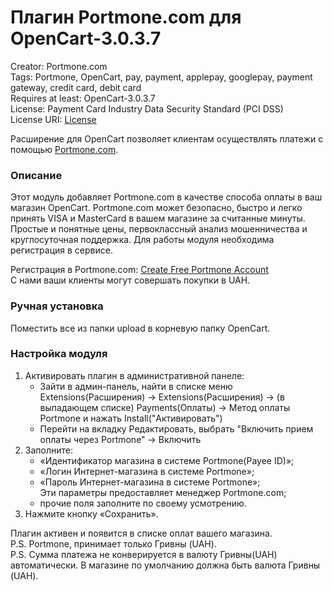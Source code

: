 # Плагин Portmone.com для OpenCart-3.0.3.7

Creator: Portmone.com   
Tags: Portmone, OpenСart, pay, payment, applepay, googlepay, payment gateway, credit card, debit card    
Requires at least: OpenCart-3.0.3.7    
License: Payment Card Industry Data Security Standard (PCI DSS)    
License URI: [License](https://www.portmone.com.ua/r3/uk/security/)

Расширение для OpenСart позволяет клиентам осуществлять платежи с помощью [Portmone.com](https://www.portmone.com.ua/ru).

### Описание
Этот модуль добавляет Portmone.com в качестве способа оплаты в ваш магазин OpenСart.
Portmone.com может безопасно, быстро и легко принять VISA и MasterCard в вашем магазине за считанные минуты.
Простые и понятные цены, первоклассный анализ мошенничества и круглосуточная поддержка.
Для работы модуля необходима регистрация в сервисе.

Регистрация в Portmone.com: [Create Free Portmone Account](https://business.portmone.com.ua/signup)    
С нами ваши клиенты могут совершать покупки в UAH.

### Ручная установка
Поместить все из папки upload в корневую папку OpenCart.

### Настройка модуля
1. Активировать плагин в административной панеле:    
    - Зайти в админ-панель, найти в списке меню  Extensions(Расширения) -> Extensions(Расширения) -> (в выпадающем списке) Payments(Оплаты) -> Метод оплаты Portmone и нажать Install("Активировать")    
    - Перейти на вкладку Редактировать, выбрать "Включить прием оплаты через Portmone" -> Включить    
2. Заполните:    
    - «Идентификатор магазина в системе Portmone(Payee ID)»;    
    - «Логин Интернет-магазина в системе Portmone»;    
    - «Пароль Интернет-магазина в системе Portmone»;    
    Эти параметры предоставляет менеджер Portmone.com;    
    - прочие поля заполните по своему усмотрению.    
3. Нажмите кнопку «Сохранить».

Плагин активен и появится в списке оплат вашего магазина.    
P.S. Portmone, принимает только Гривны (UAH).    
P.S. Сумма платежа не конверируется в валюту Гривны(UAH) автоматически. В магазине по умолчанию должна быть валюта Гривны (UAH).